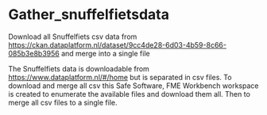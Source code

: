 # Gather_snuffelfietsdata
Download all Snuffelfiets csv data from https://ckan.dataplatform.nl/dataset/9cc4de28-6d03-4b59-8c66-085b3e8b3956 and merge into a single file 

The Snuffelfiets data is downloadable from https://www.dataplatform.nl/#/home but is separated in csv files. 
To download and merge all csv this Safe Software, FME Workbench workspace is created to enumerate the available files and download them all.
Then to merge all csv files to a single file. 
